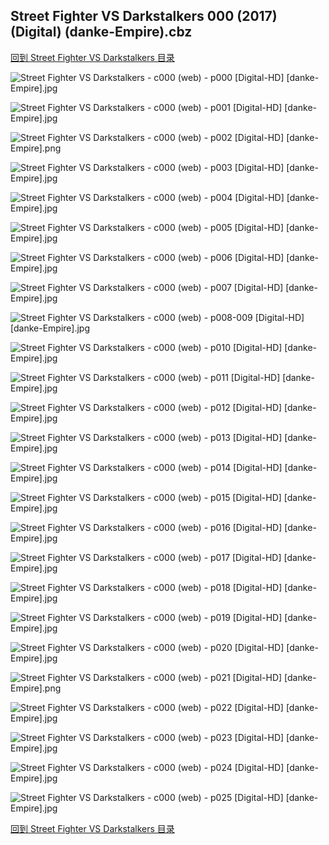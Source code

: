 ## Street Fighter VS Darkstalkers 000 (2017) (Digital) (danke-Empire).cbz


[回到 Street Fighter VS Darkstalkers 目录](https://github.com/alicewish/markdown/blob/master/series/Street-Fighter-VS-Darkstalkers.md)


![Street Fighter VS Darkstalkers - c000 (web) - p000 [Digital-HD] [danke-Empire].jpg](https://wx1.sinaimg.cn/large/6a9fdecagy1fpou3554onj21j72cwu0x.jpg)

![Street Fighter VS Darkstalkers - c000 (web) - p001 [Digital-HD] [danke-Empire].jpg](https://wx1.sinaimg.cn/large/6a9fdecagy1fpou3cb7fej21j82cwb29.jpg)

![Street Fighter VS Darkstalkers - c000 (web) - p002 [Digital-HD] [danke-Empire].png](https://wx1.sinaimg.cn/large/6a9fdecagy1fp49xn6i6tj21j82cw0n7.jpg)

![Street Fighter VS Darkstalkers - c000 (web) - p003 [Digital-HD] [danke-Empire].jpg](https://wx1.sinaimg.cn/large/6a9fdecagy1fpou3ja7irj21j82cwqv5.jpg)

![Street Fighter VS Darkstalkers - c000 (web) - p004 [Digital-HD] [danke-Empire].jpg](https://wx1.sinaimg.cn/large/6a9fdecagy1fpou3pw5nwj21j82cwkjl.jpg)

![Street Fighter VS Darkstalkers - c000 (web) - p005 [Digital-HD] [danke-Empire].jpg](https://wx1.sinaimg.cn/large/6a9fdecagy1fpou3xn2chj21j82cwnpd.jpg)

![Street Fighter VS Darkstalkers - c000 (web) - p006 [Digital-HD] [danke-Empire].jpg](https://wx1.sinaimg.cn/large/6a9fdecagy1fpou496ai6j21j82cwu0x.jpg)

![Street Fighter VS Darkstalkers - c000 (web) - p007 [Digital-HD] [danke-Empire].jpg](https://wx1.sinaimg.cn/large/6a9fdecagy1fpou4iogd7j21j82cwnpd.jpg)

![Street Fighter VS Darkstalkers - c000 (web) - p008-009 [Digital-HD] [danke-Empire].jpg](https://wx1.sinaimg.cn/large/6a9fdecagy1fpou4yt3gyj21kw17rkjn.jpg)

![Street Fighter VS Darkstalkers - c000 (web) - p010 [Digital-HD] [danke-Empire].jpg](https://wx1.sinaimg.cn/large/6a9fdecagy1fpou5b3bqbj21j82cwx6p.jpg)

![Street Fighter VS Darkstalkers - c000 (web) - p011 [Digital-HD] [danke-Empire].jpg](https://wx1.sinaimg.cn/large/6a9fdecagy1fpou5jds33j21j82cwqv5.jpg)

![Street Fighter VS Darkstalkers - c000 (web) - p012 [Digital-HD] [danke-Empire].jpg](https://wx1.sinaimg.cn/large/6a9fdecagy1fpou5szq9wj21j82cwu0x.jpg)

![Street Fighter VS Darkstalkers - c000 (web) - p013 [Digital-HD] [danke-Empire].jpg](https://wx1.sinaimg.cn/large/6a9fdecagy1fpou65d8n0j21j82cw4qq.jpg)

![Street Fighter VS Darkstalkers - c000 (web) - p014 [Digital-HD] [danke-Empire].jpg](https://wx1.sinaimg.cn/large/6a9fdecagy1fpou6gks7zj21j82cw7wi.jpg)

![Street Fighter VS Darkstalkers - c000 (web) - p015 [Digital-HD] [danke-Empire].jpg](https://wx1.sinaimg.cn/large/6a9fdecagy1fpou6p9ms3j21j82cwx6p.jpg)

![Street Fighter VS Darkstalkers - c000 (web) - p016 [Digital-HD] [danke-Empire].jpg](https://wx1.sinaimg.cn/large/6a9fdecagy1fpou6y14erj21j82cwe81.jpg)

![Street Fighter VS Darkstalkers - c000 (web) - p017 [Digital-HD] [danke-Empire].jpg](https://wx1.sinaimg.cn/large/6a9fdecagy1fpou78avtxj21j82cw1ky.jpg)

![Street Fighter VS Darkstalkers - c000 (web) - p018 [Digital-HD] [danke-Empire].jpg](https://wx1.sinaimg.cn/large/6a9fdecagy1fpou7kmzv9j21j82cwu0x.jpg)

![Street Fighter VS Darkstalkers - c000 (web) - p019 [Digital-HD] [danke-Empire].jpg](https://wx1.sinaimg.cn/large/6a9fdecagy1fpou7uy90kj21j82cwnpd.jpg)

![Street Fighter VS Darkstalkers - c000 (web) - p020 [Digital-HD] [danke-Empire].jpg](https://wx1.sinaimg.cn/large/6a9fdecagy1fpou83jxraj21j82cwnpd.jpg)

![Street Fighter VS Darkstalkers - c000 (web) - p021 [Digital-HD] [danke-Empire].png](https://wx1.sinaimg.cn/large/6a9fdecagy1fp49xn6i6tj21j82cw0n7.jpg)

![Street Fighter VS Darkstalkers - c000 (web) - p022 [Digital-HD] [danke-Empire].jpg](https://wx1.sinaimg.cn/large/6a9fdecagy1fpou8b82f8j21j82cwnpd.jpg)

![Street Fighter VS Darkstalkers - c000 (web) - p023 [Digital-HD] [danke-Empire].jpg](https://wx1.sinaimg.cn/large/6a9fdecagy1fpou8h9rglj21j82cwb29.jpg)

![Street Fighter VS Darkstalkers - c000 (web) - p024 [Digital-HD] [danke-Empire].jpg](https://wx1.sinaimg.cn/large/6a9fdecagy1fpou8lwn45j21j82cw1kx.jpg)

![Street Fighter VS Darkstalkers - c000 (web) - p025 [Digital-HD] [danke-Empire].jpg](https://wx1.sinaimg.cn/large/6a9fdecagy1fpou8t3cubj21j82cwnpd.jpg)

[回到 Street Fighter VS Darkstalkers 目录](https://github.com/alicewish/markdown/blob/master/series/Street-Fighter-VS-Darkstalkers.md)

